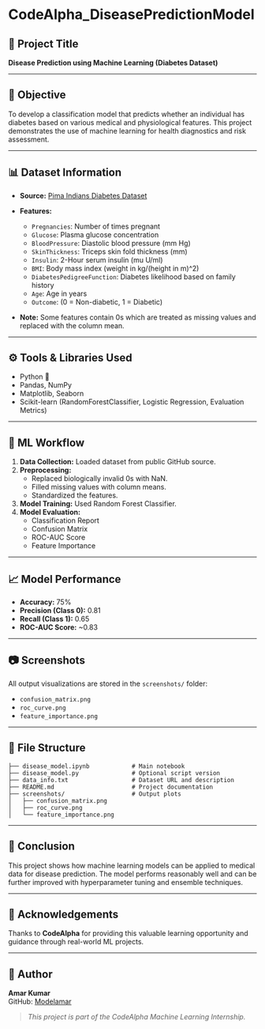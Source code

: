# CodeAlpha\_DiseasePredictionModel

## 🚀 Project Title

**Disease Prediction using Machine Learning (Diabetes Dataset)**

---

## 📌 Objective

To develop a classification model that predicts whether an individual has diabetes based on various medical and physiological features. This project demonstrates the use of machine learning for health diagnostics and risk assessment.

---

## 📊 Dataset Information

- **Source:** [Pima Indians Diabetes Dataset](https://raw.githubusercontent.com/plotly/datasets/master/diabetes.csv)

- **Features:**

  - `Pregnancies`: Number of times pregnant
  - `Glucose`: Plasma glucose concentration
  - `BloodPressure`: Diastolic blood pressure (mm Hg)
  - `SkinThickness`: Triceps skin fold thickness (mm)
  - `Insulin`: 2-Hour serum insulin (mu U/ml)
  - `BMI`: Body mass index (weight in kg/(height in m)^2)
  - `DiabetesPedigreeFunction`: Diabetes likelihood based on family history
  - `Age`: Age in years
  - `Outcome`: (0 = Non-diabetic, 1 = Diabetic)

- **Note:** Some features contain 0s which are treated as missing values and replaced with the column mean.

---

## ⚙️ Tools & Libraries Used

- Python 🐍
- Pandas, NumPy
- Matplotlib, Seaborn
- Scikit-learn (RandomForestClassifier, Logistic Regression, Evaluation Metrics)

---

## 🧪 ML Workflow

1. **Data Collection:** Loaded dataset from public GitHub source.
2. **Preprocessing:**
   - Replaced biologically invalid 0s with NaN.
   - Filled missing values with column means.
   - Standardized the features.
3. **Model Training:** Used Random Forest Classifier.
4. **Model Evaluation:**
   - Classification Report
   - Confusion Matrix
   - ROC-AUC Score
   - Feature Importance

---

## 📈 Model Performance

- **Accuracy:** 75%
- **Precision (Class 0):** 0.81
- **Recall (Class 1):** 0.65
- **ROC-AUC Score:** \~0.83

---

## 📷 Screenshots

All output visualizations are stored in the `screenshots/` folder:

- `confusion_matrix.png`
- `roc_curve.png`
- `feature_importance.png`

---

## 📁 File Structure

```
├── disease_model.ipynb            # Main notebook
├── disease_model.py               # Optional script version
├── data_info.txt                  # Dataset URL and description
├── README.md                      # Project documentation
├── screenshots/                   # Output plots
│   ├── confusion_matrix.png
│   ├── roc_curve.png
│   └── feature_importance.png
```

---

## 🏁 Conclusion

This project shows how machine learning models can be applied to medical data for disease prediction. The model performs reasonably well and can be further improved with hyperparameter tuning and ensemble techniques.

---

## 🙌 Acknowledgements

Thanks to **CodeAlpha** for providing this valuable learning opportunity and guidance through real-world ML projects.

---

## 🔗 Author

**Amar Kumar**\
GitHub: [Modelamar](https://github.com/Modelamar)

> *This project is part of the CodeAlpha Machine Learning Internship.*

